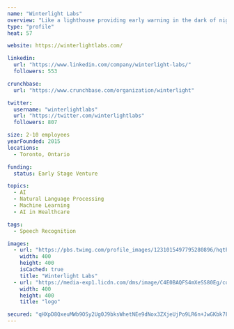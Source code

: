 ```yaml
---
name: "Winterlight Labs"
overview: "Like a lighthouse providing early warning in the dark of night, changes in language can signal cognitive decline decades before symptoms of dementia become apparent. Currently, over 47.5 million individuals in the world have dementia, and that number is expected to triple by 2050."
type: "profile"
heat: 57

website: https://winterlightlabs.com/

linkedin:
  url: "https://www.linkedin.com/company/winterlight-labs/"
  followers: 553

crunchbase:
  url: "https://www.crunchbase.com/organization/winterlight"

twitter:
  username: "winterlightlabs"
  url: "https://twitter.com/winterlightlabs"
  followers: 807

size: 2-10 employees
yearFounded: 2015
locations:
  - Toronto, Ontario

funding:
  status: Early Stage Venture

topics:
  - AI
  - Natural Language Processing
  - Machine Learning
  - AI in Healthcare

tags:
  - Speech Recognition

images:
  - url: "https://pbs.twimg.com/profile_images/1231015497795280896/hqtPAxoM_400x400.jpg"
    width: 400
    height: 400
    isCached: true
    title: "Winterlight Labs"
  - url: "https://media-exp1.licdn.com/dms/image/C4E0BAQFS4mXeSS80Eg/company-logo_200_200/0?e=1594857600&v=beta&t=QTmSdUlQjGLaEt_aLH8KIn90rplC6rE-7brLgalh5jo"
    width: 400
    height: 400
    title: "logo"

secured: "qHXpD8QxeuMWb9OSy2Ug0J9bksWhetNEe9dNox3ZXjeUjPo9LR6n+JwGKbk7FZykqM1oV6VJPuxRF+KSKADkgwESArgYr3zQf3l9HMt4zUbWrlvY6GADn2mWuPNQyL+d6NAjyjH93jx1xhKrpFeZbhlEJ7MFAtOH1Hcoe1GMwN+Tz6OA3Q73U6N4Wo7a++sYW9f23MVBUpVV3JgGkp0X4QCQ35MGaPMwR9Pn20V9jmbPmFAcIoitbhMfUybv1IeqB1wsKfFxGbArXiWJklzvB9//bRr+W1iGH8sAVq6AeYPU4bPbwBT/f5ZQQMcOqmRvJ6JqpUSnb3Qoc6dZlhoNjSPjIYLQOO00H/mW8IAWFbWsrXA+EbN6tLllIn+AB3eRVGOMchvneU1oFxIIjTMsxg==;7xp5EDfVDSBOmU0+OR0aYw=="
---
```


